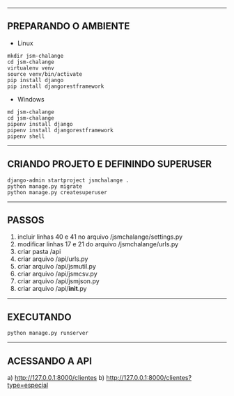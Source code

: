 ------------------------------------------------------------
PREPARANDO O AMBIENTE
------------------------------------------------------------

- Linux
```
mkdir jsm-chalange
cd jsm-chalange
virtualenv venv
source venv/bin/activate
pip install django
pip install djangorestframework
```
- Windows
```
md jsm-chalange
cd jsm-chalange
pipenv install django
pipenv install djangorestframework
pipenv shell
```
------------------------------------------------------------
CRIANDO PROJETO E DEFININDO SUPERUSER
------------------------------------------------------------
```
django-admin startproject jsmchalange .
python manage.py migrate
python manage.py createsuperuser
```
------------------------------------------------------------
PASSOS
------------------------------------------------------------

1) incluir linhas 40 e 41 no arquivo /jsmchalange/settings.py
2) modificar linhas 17 e 21 do arquivo /jsmchalange/urls.py
3) criar pasta /api
4) criar arquivo /api/urls.py
5) criar arquivo /api/jsmutil.py
6) criar arquivo /api/jsmcsv.py
7) criar arquivo /api/jsmjson.py
8) criar arquivo /api/__init__.py

------------------------------------------------------------
EXECUTANDO
------------------------------------------------------------

```
python manage.py runserver
```
------------------------------------------------------------
ACESSANDO A API
------------------------------------------------------------
a) http://127.0.0.1:8000/clientes
b) http://127.0.0.1:8000/clientes?type=especial
